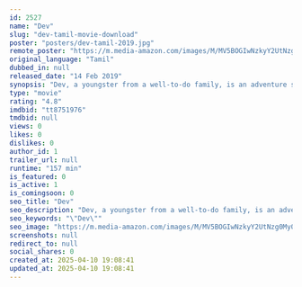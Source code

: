 ```yaml
---
id: 2527
name: "Dev"
slug: "dev-tamil-movie-download"
poster: "posters/dev-tamil-2019.jpg"
remote_poster: "https://m.media-amazon.com/images/M/MV5BOGIwNzkyY2UtNzg0My00MzY5LTgzZTYtMjE2MmU0NTI2YjUzXkEyXkFqcGc@._V1_SX300.jpg"
original_language: "Tamil"
dubbed_in: null
released_date: "14 Feb 2019"
synopsis: "Dev, a youngster from a well-to-do family, is an adventure seeker. When his friend playfully tries to set him up with Meghna, a businesswoman who has no time for love, Dev has to embark on an adventure of another kind."
type: "movie"
rating: "4.8"
imdbid: "tt8751976"
tmdbid: null
views: 0
likes: 0
dislikes: 0
author_id: 1
trailer_url: null
runtime: "157 min"
is_featured: 0
is_active: 1
is_comingsoon: 0
seo_title: "Dev"
seo_description: "Dev, a youngster from a well-to-do family, is an adventure seeker. When his friend playfully tries to set him up with Meghna, a businesswoman who has no time for love, Dev has to embark on an adventure of another kind."
seo_keywords: "\"Dev\""
seo_image: "https://m.media-amazon.com/images/M/MV5BOGIwNzkyY2UtNzg0My00MzY5LTgzZTYtMjE2MmU0NTI2YjUzXkEyXkFqcGc@._V1_SX300.jpg"
screenshots: null
redirect_to: null
social_shares: 0
created_at: 2025-04-10 19:08:41
updated_at: 2025-04-10 19:08:41
---
```



